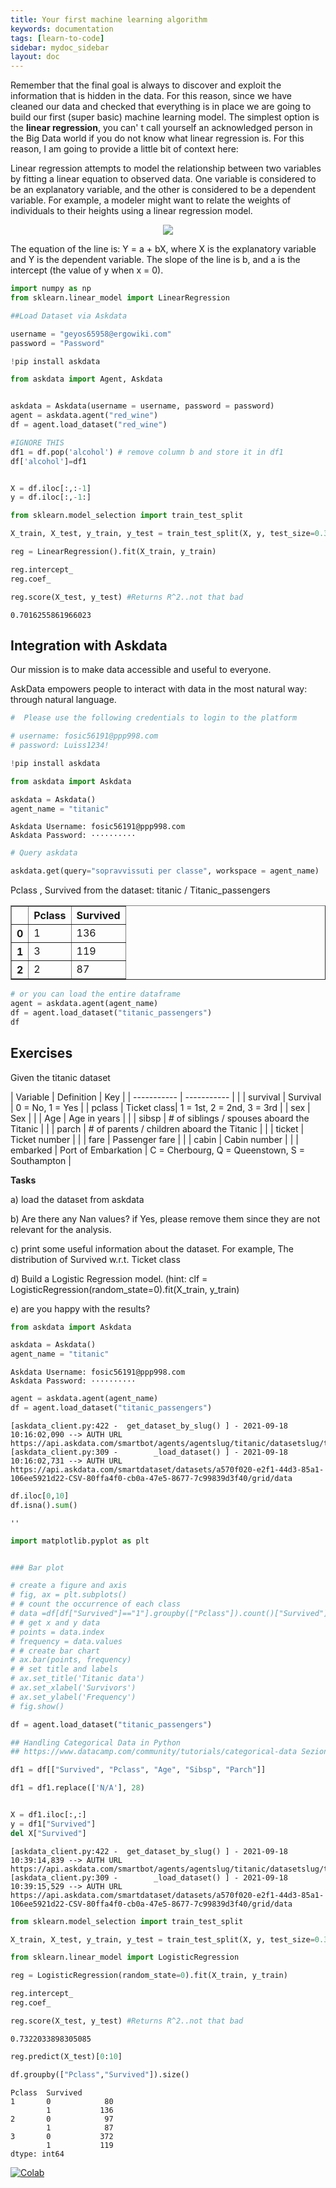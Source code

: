 ```yaml
---
title: Your first machine learning algorithm
keywords: documentation
tags: [learn-to-code]
sidebar: mydoc_sidebar
layout: doc
---
```

Remember that the final goal is always to discover and exploit the information that is hidden in the data. For this reason, since we have cleaned our data and checked that everything is in place we are going to build our first (super basic) machine learning model. The simplest option is the **linear regression**, you can' t call yourself an acknowledged person in the Big Data world if you do not know what linear regression is. For this reason, I am going to provide a little bit of context here:

Linear regression attempts to model the relationship between two variables by fitting a linear equation to observed data. One variable is considered to be an explanatory variable, and the other is considered to be a dependent variable. For example, a modeler might want to relate the weights of individuals to their heights using a linear regression model.


<p align="center">
  <img src="https://miro.medium.com/max/1400/1*dG6m4wnx3ARPtZPd8qf1tQ.gif"/>
</p>

The equation of the line is:
Y = a + bX, where X is the explanatory variable and Y is the dependent variable. The slope of the line is b, and a is the intercept (the value of y when x = 0).


```python
import numpy as np
from sklearn.linear_model import LinearRegression
```


```python
##Load Dataset via Askdata

username = "geyos65958@ergowiki.com"
password = "Password"

!pip install askdata

from askdata import Agent, Askdata


askdata = Askdata(username = username, password = password)
agent = askdata.agent("red_wine")
df = agent.load_dataset("red_wine")

#IGNORE THIS
df1 = df.pop('alcohol') # remove column b and store it in df1
df['alcohol']=df1 


X = df.iloc[:,:-1]
y = df.iloc[:,-1:]

```


```python
from sklearn.model_selection import train_test_split

X_train, X_test, y_train, y_test = train_test_split(X, y, test_size=0.33, random_state=42)
```


```python
reg = LinearRegression().fit(X_train, y_train)

reg.intercept_
reg.coef_

reg.score(X_test, y_test) #Returns R^2..not that bad
```




    0.7016255861966023



## Integration with Askdata

Our mission is to make data accessible and useful to everyone.

AskData empowers people to interact with data in the most natural way: through natural language.


```python
#  Please use the following credentials to login to the platform

# username: fosic56191@ppp998.com
# password: Luiss1234!
```


```python
!pip install askdata
```


```python
from askdata import Askdata

askdata = Askdata()
agent_name = "titanic"
```

    Askdata Username: fosic56191@ppp998.com
    Askdata Password: ··········



```python
# Query askdata

askdata.get(query="sopravvissuti per classe", workspace = agent_name)
```


<p>Pclass , Survived from the dataset: titanic / Titanic_passengers</p>





<div>
<style scoped>
    .dataframe tbody tr th:only-of-type {
        vertical-align: middle;
    }

    .dataframe tbody tr th {
        vertical-align: top;
    }

    .dataframe thead th {
        text-align: right;
    }
</style>
<table border="1" class="dataframe">
  <thead>
    <tr style="text-align: right;">
      <th></th>
      <th>Pclass</th>
      <th>Survived</th>
    </tr>
  </thead>
  <tbody>
    <tr>
      <th>0</th>
      <td>1</td>
      <td>136</td>
    </tr>
    <tr>
      <th>1</th>
      <td>3</td>
      <td>119</td>
    </tr>
    <tr>
      <th>2</th>
      <td>2</td>
      <td>87</td>
    </tr>
  </tbody>
</table>
</div>




```python
# or you can load the entire dataframe
agent = askdata.agent(agent_name)
df = agent.load_dataset("titanic_passengers")
df
```

## Exercises

Given the titanic dataset

| Variable      | Definition | Key |
| ----------- | ----------- |      |
| survival      | Survival   | 0 = No, 1 = Yes  |
| pclass   | Ticket class| 1 = 1st, 2 = 2nd, 3 = 3rd |
| sex   | Sex        |  |
| Age  | Age in years     |  |
| sibsp   | # of siblings / spouses aboard the Titanic       |  |
| parch   | # of parents / children aboard the Titanic |  |
| ticket   | Ticket number	   |  |
| fare   | Passenger fare	       |  |
| cabin   | 	Cabin number        |  |
| embarked   | Port of Embarkation	        | C = Cherbourg, Q = Queenstown, S = Southampton |


**Tasks**

a) load the dataset from askdata

b) Are there any Nan values? if Yes, please remove them since they are not relevant for the analysis.

c) print some useful information about the dataset. For example, The distribution of Survived w.r.t. Ticket class

d) Build a Logistic Regression model. 
(hint: clf = LogisticRegression(random_state=0).fit(X_train, y_train)

e) are you happy with the results? 




```python
from askdata import Askdata

askdata = Askdata()
agent_name = "titanic"
```

    Askdata Username: fosic56191@ppp998.com
    Askdata Password: ··········



```python
agent = askdata.agent(agent_name)
df = agent.load_dataset("titanic_passengers")
```

    [askdata_client.py:422 -  get_dataset_by_slug() ] - 2021-09-18 10:16:02,090 --> AUTH URL https://api.askdata.com/smartbot/agents/agentslug/titanic/datasetslug/titanic_passengers
    [askdata_client.py:309 -        _load_dataset() ] - 2021-09-18 10:16:02,731 --> AUTH URL https://api.askdata.com/smartdataset/datasets/a570f020-e2f1-44d3-85a1-106ee5921d22-CSV-80ffa4f0-cb0a-47e5-8677-7c99839d3f40/grid/data



```python
df.iloc[0,10]
df.isna().sum()
```




    ''




```python
import matplotlib.pyplot as plt


### Bar plot

# create a figure and axis 
# fig, ax = plt.subplots() 
# # count the occurrence of each class 
# data =df[df["Survived"]=="1"].groupby(["Pclass"]).count()["Survived"]
# # get x and y data 
# points = data.index 
# frequency = data.values 
# # create bar chart 
# ax.bar(points, frequency) 
# # set title and labels 
# ax.set_title('Titanic data') 
# ax.set_xlabel('Survivors') 
# ax.set_ylabel('Frequency')
# fig.show()
```




```python
df = agent.load_dataset("titanic_passengers")

## Handling Categorical Data in Python
## https://www.datacamp.com/community/tutorials/categorical-data Sezione Encoding Categorical Data

df1 = df[["Survived", "Pclass", "Age", "Sibsp", "Parch"]]

df1 = df1.replace(['N/A'], 28)


X = df1.iloc[:,:]
y = df1["Survived"]
del X["Survived"]

```

    [askdata_client.py:422 -  get_dataset_by_slug() ] - 2021-09-18 10:39:14,839 --> AUTH URL https://api.askdata.com/smartbot/agents/agentslug/titanic/datasetslug/titanic_passengers
    [askdata_client.py:309 -        _load_dataset() ] - 2021-09-18 10:39:15,529 --> AUTH URL https://api.askdata.com/smartdataset/datasets/a570f020-e2f1-44d3-85a1-106ee5921d22-CSV-80ffa4f0-cb0a-47e5-8677-7c99839d3f40/grid/data



```python
from sklearn.model_selection import train_test_split

X_train, X_test, y_train, y_test = train_test_split(X, y, test_size=0.33, random_state=42)
```


```python
from sklearn.linear_model import LogisticRegression

reg = LogisticRegression(random_state=0).fit(X_train, y_train)

reg.intercept_
reg.coef_

reg.score(X_test, y_test) #Returns R^2..not that bad
```




    0.7322033898305085




```python
reg.predict(X_test)[0:10]
```


```python
df.groupby(["Pclass","Survived"]).size()
```




    Pclass  Survived
    1       0            80
            1           136
    2       0            97
            1            87
    3       0           372
            1           119
    dtype: int64



[![Colab](https://colab.research.google.com/assets/colab-badge.svg)](https://colab.research.google.com/drive/17TA0MoPhE75e9hczSTO7Kp1IGZ_kjkbe?usp=sharing)